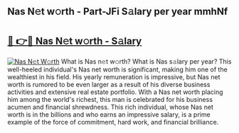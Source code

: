 ## Nas N𝚎t w𝚘rth - Part-JFi S𝚊lary per year mmhNf

# <h2><a href="http://gc0ef2n.nevu.top/?p=Nas">🔗 👉🔴 Nas N𝚎t w𝚘rth - S𝚊lary</a></h2>

[![Nas N𝚎t W𝚘rth](https://i.imgur.com/Oavwk0R.jpeg)](http://gc0ef2n.nevu.top/?p=Nas)
What is Nas n𝚎t w𝚘rth? What is Nas s𝚊lary per year?
This well-heeled individual's Nas net worth is significant, making him one of the wealthiest in his field. His yearly remuneration is impressive, but Nas net worth is rumored to be even larger as a result of his diverse business activities and extensive real estate portfolio. With a Nas net worth placing him among the world's richest, this man is celebrated for his business acumen and financial shrewdness. This rich individual, whose Nas net worth is in the billions and who earns an impressive salary, is a prime example of the force of commitment, hard work, and financial brilliance.
